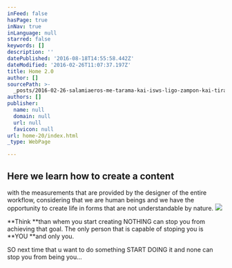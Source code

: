 ```yaml
---
inFeed: false
hasPage: true
inNav: true
inLanguage: null
starred: false
keywords: []
description: ''
datePublished: '2016-08-18T14:55:58.442Z'
dateModified: '2016-02-26T11:07:37.197Z'
title: Home 2.0
author: []
sourcePath: >-
  _posts/2016-02-26-salamiaeros-me-tarama-kai-isws-ligo-zampon-kai-tiraki-to-vaz.md
authors: []
publisher:
  name: null
  domain: null
  url: null
  favicon: null
url: home-20/index.html
_type: WebPage

---
```

## Here we learn how to create a content

with the measurements that are provided by the designer of the entire workflow, considering that we are human beings and we have the opportunity to create life in forms that are not understandable by nature.
![](https://s3-us-west-2.amazonaws.com/the-grid-img/p/1296e4657cfeca3a09be2d8098becd7c9c2cc5ae.jpg)

**Think **than whem you start creating NOTHING can stop you from achieving that goal. The only person that is capable of stoping you is **YOU **and only you.

SO next time that u want to do something START DOING it and none can stop you from being you...